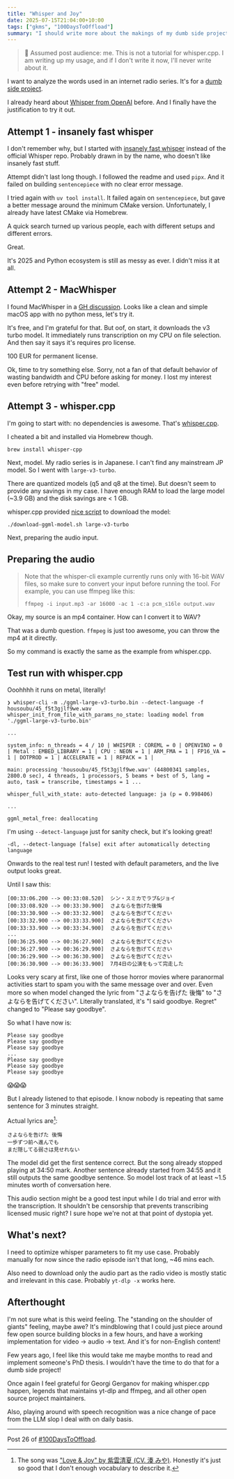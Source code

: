 ```yaml
---
title: "Whisper and Joy"
date: 2025-07-15T21:04:00+10:00
tags: ["gkms", "100DaysToOffload"]
summary: "I should write more about the makings of my dumb side project before it gets shelved and never written about again."
---
```


> 🔖 Assumed post audience: me.
> This is not a tutorial for whisper.cpp.
> I am writing up my usage, and if I don't write it now, I'll never write about it.


I want to analyze the words used in an internet radio series.
It's for a [dumb side project][gkms].

[gkms]: https://github.com/darcien/gkms

I already heard about [Whisper from OpenAI][whisper] before.
And I finally have the justification to try it out.

[whisper]: https://openai.com/index/whisper/

## Attempt 1 - insanely fast whisper

I don't remember why, but I started with [insanely fast whisper][] instead of the official Whisper repo.
Probably drawn in by the name, who doesn't like insanely fast stuff.

[insanely fast whisper]: https://github.com/Vaibhavs10/insanely-fast-whisper

Attempt didn't last long though.
I followed the readme and used `pipx`.
And it failed on building `sentencepiece` with no clear error message.

I tried again with `uv tool install`.
It failed again on `sentencepiece`, but gave a better message around the
minimum CMake version.
Unfortunately, I already have latest CMake via Homebrew.

A quick search turned up various people, each with different setups
and different errors.

Great.

It's 2025 and Python ecosystem is still as messy as ever.
I didn't miss it at all.


## Attempt 2 - MacWhisper

I found MacWhisper in a [GH discussion][macwhisper].
Looks like a clean and simple macOS app with no python mess, let's try it.

[macwhisper]: https://github.com/ggml-org/whisper.cpp/discussions/420

It's free, and I'm grateful for that.
But oof, on start, it downloads the v3 turbo model.
It immediately runs transcription on my CPU on file selection.
And then say it says it's requires pro license.

100 EUR for permanent license.

Ok, time to try something else.
Sorry, not a fan of that default behavior of wasting bandwidth and CPU before asking for money.
I lost my interest even before retrying with "free" model.


## Attempt 3 - whisper.cpp

I'm going to start with: no dependencies is awesome.
That's [whisper.cpp][].

[whisper.cpp]: https://github.com/ggml-org/whisper.cpp

I cheated a bit and installed via Homebrew though.
```shell
brew install whisper-cpp
```

Next, model.
My radio series is in Japanese.
I can't find any mainstream JP model.
So I went with `large-v3-turbo`.

There are quantized models (q5 and q8 at the time).
But doesn't seem to provide any savings in my case.
I have enough RAM to load the large model (~3.9 GB) and the disk savings are < 1 GB.

whisper.cpp provided [nice script] to download the model:

```shell
./download-ggml-model.sh large-v3-turbo
```

[nice script]: https://github.com/ggml-org/whisper.cpp/blob/master/models/README.md

Next, preparing the audio input.

## Preparing the audio

> Note that the whisper-cli example currently runs only with 16-bit WAV files, so make sure to convert your input before running the tool. For example, you can use ffmpeg like this:
> ```shell
> ffmpeg -i input.mp3 -ar 16000 -ac 1 -c:a pcm_s16le output.wav
> ```

Okay, my source is an mp4 container.
How can I convert it to WAV?

That was a dumb question.
`ffmpeg` is just too awesome, you can throw the mp4 at it directly.

So my command is exactly the same as the example from whisper.cpp.

## Test run with whisper.cpp

Ooohhhh it runs on metal, literally!

```
❯ whisper-cli -m ./ggml-large-v3-turbo.bin --detect-language -f housoubu/45_f5t3gjlf9we.wav
whisper_init_from_file_with_params_no_state: loading model from './ggml-large-v3-turbo.bin'

...

system_info: n_threads = 4 / 10 | WHISPER : COREML = 0 | OPENVINO = 0 | Metal : EMBED_LIBRARY = 1 | CPU : NEON = 1 | ARM_FMA = 1 | FP16_VA = 1 | DOTPROD = 1 | ACCELERATE = 1 | REPACK = 1 |

main: processing 'housoubu/45_f5t3gjlf9we.wav' (44800341 samples, 2800.0 sec), 4 threads, 1 processors, 5 beams + best of 5, lang = auto, task = transcribe, timestamps = 1 ...

whisper_full_with_state: auto-detected language: ja (p = 0.998406)

...

ggml_metal_free: deallocating
```

I'm using `--detect-language` just for sanity check, but it's looking great!
```shell
-dl, --detect-language [false] exit after automatically detecting language
```

Onwards to the real test run!
I tested with default parameters, and the live output looks great.

Until I saw this:
```text
[00:33:06.200 --> 00:33:08.520]  シン・スミカでラブ&ジョイ
[00:33:08.920 --> 00:33:30.900]  さよならを告げた後悔
[00:33:30.900 --> 00:33:32.900]  さよならを告げてください
[00:33:32.900 --> 00:33:33.900]  さよならを告げてください
[00:33:33.900 --> 00:33:34.900]  さよならを告げてください
...
[00:36:25.900 --> 00:36:27.900]  さよならを告げてください
[00:36:27.900 --> 00:36:29.900]  さよならを告げてください
[00:36:29.900 --> 00:36:30.900]  さよならを告げてください
[00:36:30.900 --> 00:36:33.900]  7月4日の公演をもって完走した
```

Looks very scary at first, like one of those horror movies where paranormal
activities start to spam you with the same message over and over.
Even more so when model changed the lyric from "さよならを告げた 後悔"
to "さよならを告げてください".
Literally translated, it's "I said goodbye. Regret" changed to "Please say goodbye".

So what I have now is:
```text
Please say goodbye
Please say goodbye
Please say goodbye
...
Please say goodbye
Please say goodbye
Please say goodbye
```

😱😱😱

But I already listened to that episode.
I know nobody is repeating that same sentence for 3 minutes straight.

Actual lyrics are[^love-and-joy]:
```text
さよならを告げた 後悔
一歩ずつ前へ進んでも
まだ隠してる弱さは見せれない
```

The model did get the first sentence correct.
But the song already stopped playing at 34:50 mark.
Another sentence already started from 34:55 and it still outputs the same goodbye sentence.
So model lost track of at least ~1.5 minutes worth of conversation here.

This audio section might be a good test input while I do trial and error
with the transcription.
It shouldn't be censorship that prevents transcribing licensed music right?
I sure hope we're not at that point of dystopia yet.

## What's next?

I need to optimize whisper parameters to fit my use case.
Probably manually for now since the radio episode isn't that long, ~46 mins each.

Also need to download only the audio part as the radio video is mostly static and irrelevant in this case.
Probably `yt-dlp -x` works here.

## Afterthought

I'm not sure what is this weird feeling.
The "standing on the shoulder of giants" feeling, maybe awe?
It's mindblowing that I could just piece around few open source building blocks
in a few hours, and have a working implementation for video -> audio -> text.
And it's for non-English content!

Few years ago, I feel like this would take me maybe months to read
and implement someone's PhD thesis.
I wouldn't have the time to do that for a dumb side project!

Once again I feel grateful for Georgi Gerganov for making whisper.cpp happen,
legends that maintains yt-dlp and ffmpeg,
and all other open source project maintainers.

Also, playing around with speech recognition was a nice change of pace from
the LLM slop I deal with on daily basis.

---

Post 26 of [#100DaysToOffload](https://100daystooffload.com/).


[^love-and-joy]: The song was ["Love & Joy" by 紫雲清夏 (CV. 湊 みや)](https://www.youtube.com/watch?v=YzBr_c61TsU).
Honestly it's just so good that I don't enough vocabulary to describe it.

